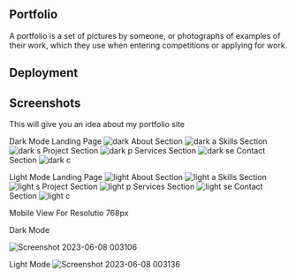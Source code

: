
## Portfolio

A portfolio is a set of pictures by someone, or photographs of examples of their work, which they use when entering competitions or applying for work.
    


## Deployment




## Screenshots

This will give you an idea about my portfolio site

Dark Mode
Landing Page
![dark](https://github.com/sushantskb/Bharat_Intern/assets/91365425/dd7de9b6-ed2a-4c28-805c-cf430ff59cf3)
About Section
![dark a](https://github.com/sushantskb/Bharat_Intern/assets/91365425/1741b998-806e-4701-8aff-a0702f10c7b6)
Skills Section
![dark s](https://github.com/sushantskb/Bharat_Intern/assets/91365425/47ee9cdb-b0fe-49c7-89db-c3cf8e94c986)
Project Section
![dark p](https://github.com/sushantskb/Bharat_Intern/assets/91365425/ca1fa7af-3fa8-4fac-b6d9-fbf18d591f51)
Services Section
![dark se](https://github.com/sushantskb/Bharat_Intern/assets/91365425/0bfb6567-4164-47cd-99b4-0fd3274e1242)
Contact Section
![dark c](https://github.com/sushantskb/Bharat_Intern/assets/91365425/21f9dd5f-61cf-49b4-85e8-d44b44d1be5f)


Light Mode
Landing Page
![light](https://github.com/sushantskb/Bharat_Intern/assets/91365425/c30814bb-c9c1-4e3e-bc1b-15946100a503)
About Section
![light a](https://github.com/sushantskb/Bharat_Intern/assets/91365425/5fd03ab1-71fa-4296-b9c0-9cbfe40ea681)
Skills Section
![light s](https://github.com/sushantskb/Bharat_Intern/assets/91365425/96153b58-256d-4f70-aecf-a3ccfa902d6b)
Project Section
![light p](https://github.com/sushantskb/Bharat_Intern/assets/91365425/6c522ca9-1f86-472e-83d7-d5a3540db95b)
Services Section
![light se](https://github.com/sushantskb/Bharat_Intern/assets/91365425/923de6ae-158e-41d3-b921-9901e24c373b)
Contact Section
![light c](https://github.com/sushantskb/Bharat_Intern/assets/91365425/1f01e4f2-842d-4871-a88e-29db0b6b6bc4)

Mobile View For Resolutio 768px

Dark Mode

![Screenshot 2023-06-08 003106](https://github.com/sushantskb/Bharat_Intern/assets/91365425/0da8df93-8cb1-45fd-9fd0-e43d5313cabe)

Light Mode
![Screenshot 2023-06-08 003136](https://github.com/sushantskb/Bharat_Intern/assets/91365425/6c5df12c-d78f-49b5-9daf-cb8683127c1c)
